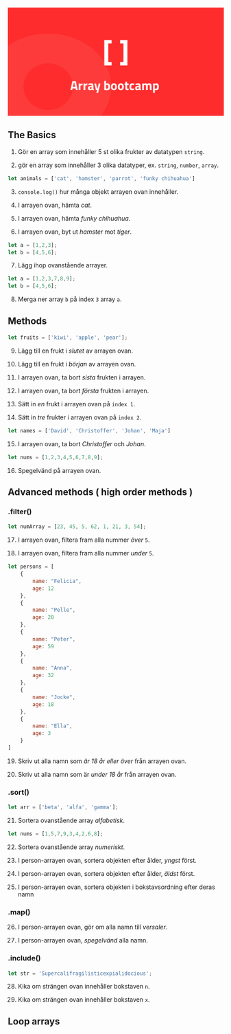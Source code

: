![poster](poster.png)

## The Basics

1. Gör en array som innehåller 5 st olika frukter av datatypen ```string```.

2. gör en array som innehåller 3 olika datatyper, ex. ```string```, ```number```, ```array```.

```js
let animals = ['cat', 'hamster', 'parrot', 'funky chihuahua']
```

3. ```console.log()``` hur många objekt arrayen ovan innehåller.

4. I arrayen ovan, hämta *cat*.

5. I arrayen ovan, hämta *funky chihuahua*.

6. I arrayen ovan, byt ut *hamster* mot *tiger*.

```js
let a = [1,2,3];
let b = [4,5,6];
```

7. Lägg ihop ovanstående arrayer.

```js
let a = [1,2,3,7,8,9];
let b = [4,5,6];
```

8. Merga ner array ```b``` på index ```3``` array ```a```.


## Methods

```js
let fruits = ['kiwi', 'apple', 'pear'];
```

9. Lägg till en frukt i *slutet* av arrayen ovan.

10. Lägg till en frukt i *början* av arrayen ovan.

11. I arrayen ovan, ta bort *sista* frukten i arrayen.

12. I arrayen ovan, ta bort *första* frukten i arrayen.

13. Sätt in *en* frukt i arrayen ovan på ```index 1```.

14. Sätt in *tre* frukter i arrayen ovan på ```index 2```.

```js
let names = ['David', 'Christoffer', 'Johan', 'Maja']
```

15. I arrayen ovan, ta bort *Christoffer* och *Johan*.


```js
let nums = [1,2,3,4,5,6,7,8,9];
```

16. Spegelvänd på arrayen ovan.


## Advanced methods ( high order methods )
### .filter()
```js
let numArray = [23, 45, 5, 62, 1, 21, 3, 54];
```
17. I arrayen ovan, filtera fram alla nummer *över* ```5```.

18. I arrayen ovan, filtera fram alla nummer *under* ```5```.

```js
let persons = [
    {
        name: "Felicia",
        age: 12
    },
    {
        name: "Pelle",
        age: 20
    },
    {
        name: "Peter",
        age: 59
    },
    {
        name: "Anna",
        age: 32
    },
    {
        name: "Jocke",
        age: 18
    },
    {
        name: "Ella",
        age: 3
    }
]
```


19. Skriv ut alla namn som *är 18 år eller över* från arrayen ovan.

20. Skriv ut alla namn som är *under 18 år* från arrayen ovan.


### .sort()
```js
let arr = ['beta', 'alfa', 'gamma'];
```

21. Sortera ovanstående array *alfabetisk*.

```js 
let nums = [1,5,7,9,3,4,2,6,8];
```
22. Sortera ovanstående array *numeriskt*.

23. I person-arrayen ovan, sortera objekten efter ålder, *yngst* först.

24. I person-arrayen ovan, sortera objekten efter ålder, *äldst* först.


25. I person-arrayen ovan, sortera objekten i bokstavsordning efter deras namn


### .map()

26. I person-arrayen ovan, gör om alla namn till *versaler*.

27. I person-arrayen ovan, *spegelvänd* alla namn.


### .include()

```js
let str = 'Supercalifragilisticexpialidocious';
```

28. Kika om strängen ovan innehåller bokstaven ```n```.

29. Kika om strängen ovan innehåller bokstaven ```x```.


## Loop arrays